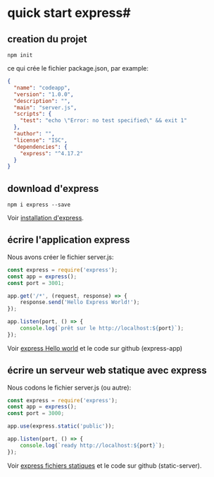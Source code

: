 # quick start express#

## creation du projet ##

```
npm init
```
ce qui crée le fichier package.json, par example:
```json
{
  "name": "codeapp",
  "version": "1.0.0",
  "description": "",
  "main": "server.js",
  "scripts": {
    "test": "echo \"Error: no test specified\" && exit 1"
  },
  "author": "",
  "license": "ISC",
  "dependencies": {
    "express": "^4.17.2"
  }
}
```

## download d'express ##

```
npm i express --save
```

Voir [installation d'express](https://expressjs.com/fr/starter/installing.html).

## écrire l'application express ##
Nous avons créer le fichier server.js:
```javascript
const express = require('express');
const app = express();
const port = 3001;

app.get('/*', (request, response) => {
    response.send('Hello Express World!');
});

app.listen(port, () => {
    console.log(`prêt sur le http://localhost:${port}`);
});
```

Voir [express Hello world](https://expressjs.com/fr/starter/hello-world.html) et le code sur github (express-app)

## écrire un serveur web statique avec express ##
Nous codons le fichier server.js (ou autre):
```javascript
const express = require('express');
const app = express();
const port = 3000;

app.use(express.static('public'));

app.listen(port, () => {
    console.log(`ready http://localhost:${port}`);
});
```

Voir [express fichiers statiques](https://expressjs.com/fr/starter/static-files.html)
et le code sur github (static-server).